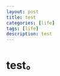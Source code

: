 ```yaml
---
layout: post
title: test
categories: [life]
tags: [life]
description: test
---
```

<h1>test。</h1>


 


